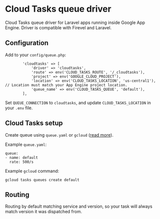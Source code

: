 # Cloud Tasks queue driver

Cloud Tasks queue driver for Laravel apps running inside Google App Engine. Driver is compatible with Firevel and Laravel.

## Configuration

Add to your `config/queue.php`:
```
        'cloudtasks' => [
            'driver' => 'cloudtasks',
            'route' => env('CLOUD_TASKS_ROUTE', '/_cloudtasks'),
            'project' => env('GOOGLE_CLOUD_PROJECT'),
            'location' => env('CLOUD_TASKS_LOCATION', 'us-central1'), // Location must match your App Engine project location.
            'queue_name' => env('CLOUD_TASKS_QUEUE', 'default'),
        ],
```

Set `QUEUE_CONNECTION` to `cloudtasks`, and update `CLOUD_TASKS_LOCATION` in your `.env` file.

## Cloud Tasks setup

Create queue using `queue.yaml` or `gcloud` ([read more](https://cloud.google.com/tasks/docs/queue-yaml)).

Example `queue.yaml`:
```
queue:
- name: default
  rate: 500/s
```

Example `gcloud` command:
```
gcloud tasks queues create default
```

## Routing

Routing by default matching service and version, so your task will always match version it was dispatched from.

